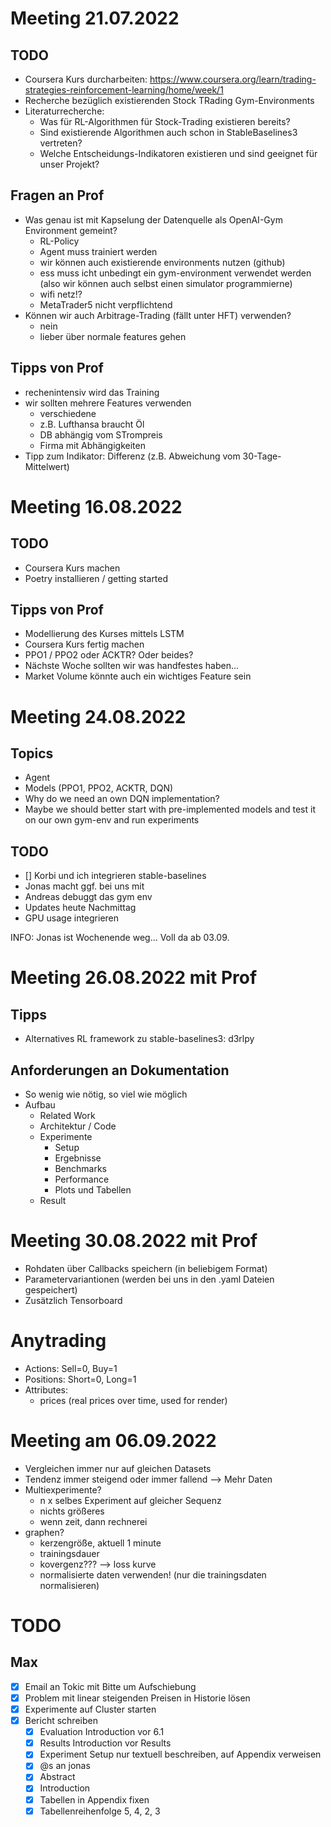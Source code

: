 # Meeting 21.07.2022

## TODO
- Coursera Kurs durcharbeiten: https://www.coursera.org/learn/trading-strategies-reinforcement-learning/home/week/1
- Recherche bezüglich existierenden Stock TRading Gym-Environments
- Literaturrecherche:
  - Was für RL-Algorithmen für Stock-Trading existieren bereits?
  - Sind existierende Algorithmen auch schon in StableBaselines3 vertreten?
  - Welche Entscheidungs-Indikatoren existieren und sind geeignet für unser Projekt?  

## Fragen an Prof
- Was genau ist mit Kapselung der Datenquelle als OpenAI-Gym Environment gemeint?
  - RL-Policy
  - Agent muss trainiert werden
  - wir können auch existierende environments nutzen (github)
  - ess muss icht unbedingt ein gym-environment verwendet werden (also wir können auch selbst einen simulator programmierne)
  - wifi netz!?
  - MetaTrader5 nicht verpflichtend
- Können wir auch Arbitrage-Trading (fällt unter HFT) verwenden?
  - nein
  - lieber über normale features gehen

## Tipps von Prof
- rechenintensiv wird das Training
- wir sollten mehrere Features verwenden
  - verschiedene
  - z.B. Lufthansa braucht Öl
  - DB abhängig vom STrompreis
  - Firma mit Abhängigkeiten
- Tipp zum Indikator: Differenz (z.B. Abweichung vom 30-Tage-Mittelwert)

# Meeting 16.08.2022

## TODO
- Coursera Kurs machen
- Poetry installieren / getting started

## Tipps von Prof
- Modellierung des Kurses mittels LSTM
- Coursera Kurs fertig machen
- PPO1 / PPO2 oder ACKTR? Oder beides?
- Nächste Woche sollten wir was handfestes haben...
- Market Volume könnte auch ein wichtiges Feature sein

# Meeting 24.08.2022

## Topics
- Agent
- Models (PPO1, PPO2, ACKTR, DQN)
- Why do we need an own DQN implementation?
- Maybe we should better start with pre-implemented models and test it on our own gym-env and run experiments

## TODO
- [] Korbi und ich integrieren stable-baselines
- Jonas macht ggf. bei uns mit
- Andreas debuggt das gym env
- Updates heute Nachmittag
- GPU usage integrieren


INFO: Jonas ist Wochenende weg...
Voll da ab 03.09.

# Meeting 26.08.2022 mit Prof

## Tipps

- Alternatives RL framework zu stable-baselines3: d3rlpy

## Anforderungen an Dokumentation

- So wenig wie nötig, so viel wie möglich
- Aufbau
  - Related Work
  - Architektur / Code
  - Experimente
    - Setup
    - Ergebnisse
    - Benchmarks
    - Performance
    - Plots und Tabellen
  - Result

# Meeting 30.08.2022 mit Prof
- Rohdaten über Callbacks speichern (in beliebigem Format)
- Parametervariantionen (werden bei uns in den .yaml Dateien gespeichert)
- Zusätzlich Tensorboard

# Anytrading
- Actions: Sell=0, Buy=1
- Positions: Short=0, Long=1
- Attributes:
  - prices (real prices over time, used for render)

# Meeting am 06.09.2022
- Vergleichen immer nur auf gleichen Datasets
- Tendenz immer steigend oder immer fallend --> Mehr Daten
- Multiexperimente?
  - n x selbes Experiment auf gleicher Sequenz
  - nichts größeres
  - wenn zeit, dann rechnerei
- graphen?
  - kerzengröße, aktuell 1 minute
  - trainingsdauer
  - kovergenz??? --> loss kurve
  - normalisierte daten verwenden! (nur die trainingsdaten normalisieren)

# TODO

## Max
- [x] Email an Tokic mit Bitte um Aufschiebung
- [x] Problem mit  linear steigenden Preisen in Historie lösen
- [x] Experimente auf Cluster starten
- [x] Bericht schreiben
  - [x] Evaluation Introduction vor 6.1
  - [x] Results Introduction vor Results
  - [x] Experiment Setup nur textuell beschreiben, auf Appendix verweisen
  - [x] @s an jonas
  - [x] Abstract
  - [x] Introduction
  - [x] Tabellen in Appendix fixen
  - [x] Tabellenreihenfolge 5, 4, 2, 3